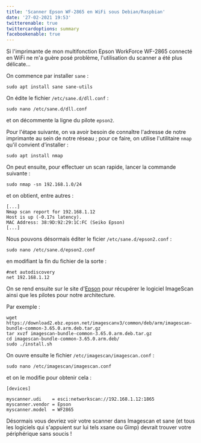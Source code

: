```yaml
---
title: 'Scanner Epson WF-2865 en WiFi sous Debian/Raspbian'
date: '27-02-2021 19:53'
twitterenable: true
twittercardoptions: summary
facebookenable: true
---
```


Si l'imprimante de mon multifonction Epson WorkForce WF-2865 connecté en WiFi ne m'a guère posé problème, l'utilisation du scanner a été plus délicate...     

On commence par installer `sane`&nbsp;:

```shell
sudo apt install sane sane-utils
```

On édite le fichier `/etc/sane.d/dll.conf`&nbsp;:

```shell
sudo nano /etc/sane.d/dll.conf
```

et on décommente la ligne du pilote `epson2`.


Pour l'étape suivante, on va avoir besoin de connaître l'adresse de notre imprimante au sein de notre réseau&nbsp;; pour ce faire, on utilise l'utilitaire `nmap` qu'il convient d'installer&nbsp;:

```shell
sudo apt install nmap
```

On peut ensuite, pour effectuer un scan rapide, lancer la commande suivante&nbsp;:

```shell
sudo nmap -sn 192.168.1.0/24
```

et on obtient, entre autres&nbsp;:

```shell
[...]
Nmap scan report for 192.168.1.12
Host is up (-0.17s latency).
MAC Address: 38:9D:92:29:1C:FC (Seiko Epson)
[...]
```

Nous pouvons désormais éditer le ficier `/etc/sane.d/epson2.conf`&nbsp;:

```shell
sudo nano /etc/sane.d/epson2.conf
```

en modifiant la fin du fichier de la sorte&nbsp;:

```
#net autodiscovery
net 192.168.1.12
```


On se rend ensuite sur le site d'[Epson](https://support.epson.net/linux/en/imagescanv3.php) pour récupérer le logiciel ImageScan ainsi que les pilotes pour notre architecture.

Par exemple&nbsp;:

```shell
wget https://download2.ebz.epson.net/imagescanv3/common/deb/arm/imagescan-bundle-common-3.65.0.arm.deb.tar.gz
tar xvzf imagescan-bundle-common-3.65.0.arm.deb.tar.gz
cd imagescan-bundle-common-3.65.0.arm.deb/
sudo ./install.sh
```

On ouvre ensuite le fichier `/etc/imagescan/imagescan.conf`&nbsp;:

```shell
sudo nano /etc/imagescan/imagescan.conf 
```

et on le modifie pour obtenir cela&nbsp;:

```
[devices]

myscanner.udi    = esci:networkscan://192.168.1.12:1865
myscanner.vendor = Epson
myscanner.model  = WF2865
```

Désormais vous devriez voir votre scanner dans Imagescan et sane (et tous les logiciels qui s'appuient sur lui tels xsane ou Gimp) devrait trouver votre périphérique sans soucis !